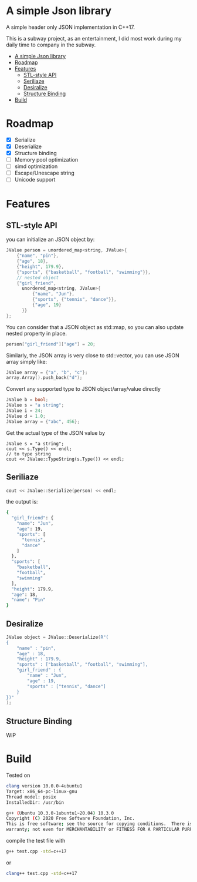 # A simple Json library
A simple header only JSON implementation in C++17.

This is a subway project, as an entertainment, I did most work during my daily time to company in the subway.

- [A simple Json library](#a-simple-json-library)
- [Roadmap](#roadmap)
- [Features](#features)
  - [STL-style API](#stl-style-api)
  - [Seriliaze](#seriliaze)
  - [Desiralize](#desiralize)
  - [Structure Binding](#structure-binding)
- [Build](#build)

# Roadmap
- [x] Serialize
- [x] Deserialize
- [x] Structure binding
- [ ] Memory pool optimization
- [ ] simd optimization
- [ ] Escape/Unescape string
- [ ] Unicode support

# Features
## STL-style API
you can initialize an JSON object by:
```cpp
JValue person = unordered_map<string, JValue>{
    {"name", "pin"},
    {"age", 18},
    {"height", 179.9},
    {"sports", {"basketball", "football", "swimming"}},
    // nested object
    {"girl_friend",
      unordered_map<string, JValue>{
          {"name", "Jun"},
          {"sports", {"tennis", "dance"}},
          {"age", 19}
      }}
};
```

You can consider that a JSON object as std::map, so you can also update nested property in place.
```cpp
person["girl_friend"]["age"] = 20;
```

Similarly, the JSON array is very close to std::vector, you can use JSON array simply like:
```cpp
JValue array = {"a", "b", "c"};
array.Array().push_back("d");
```

Convert any supported type to JSON object/array/value directly
```cpp
JValue b = bool;
JValue s = "a string";
JValue i = 24;
JValue d = 1.0;
JValue array = {"abc", 456};
```

Get the actual type of the JSON value by
```
JValue s = "a string";
cout << s.Type() << endl;
// to type string
cout << JValue::TypeString(s.Type()) << endl;
```

## Seriliaze
```cpp
cout << JValue::Serialize(person) << endl;
```
the output is:
```bash
{
  "girl_friend": {
    "name": "Jun",
    "age": 19,
    "sports": [
      "tennis",
      "dance"
    ]
  },
  "sports": [
    "basketball",
    "football",
    "swimming"
  ],
  "height": 179.9,
  "age": 18,
  "name": "Pin"
}
```

## Desiralize
```cpp
JValue object = JValue::Deserialize(R"(
{
    "name" : "pin",
    "age" : 18,
    "height" : 179.9,
    "sports" : ["basketball", "football", "swimming"],
    "girl_friend" : {
        "name" : "Jun",
        "age" : 19,
        "sports" : ["tennis", "dance"]
    }
})"
);
```

## Structure Binding
WIP

# Build
Tested on 
```bash
clang version 10.0.0-4ubuntu1
Target: x86_64-pc-linux-gnu
Thread model: posix
InstalledDir: /usr/bin
```
```bash
g++ (Ubuntu 10.3.0-1ubuntu1~20.04) 10.3.0
Copyright (C) 2020 Free Software Foundation, Inc.
This is free software; see the source for copying conditions.  There is NO
warranty; not even for MERCHANTABILITY or FITNESS FOR A PARTICULAR PURPOSE.
```

compile the test file with
```bash
g++ test.cpp -std=c++17
```
or
```bash
clang++ test.cpp -std=c++17
```
